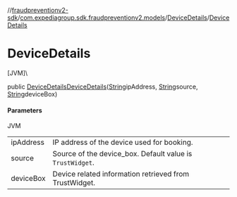 //[fraudpreventionv2-sdk](../../../index.md)/[com.expediagroup.sdk.fraudpreventionv2.models](../index.md)/[DeviceDetails](index.md)/[DeviceDetails](-device-details.md)

# DeviceDetails

[JVM]\

public [DeviceDetails](index.md)[DeviceDetails](-device-details.md)([String](https://docs.oracle.com/javase/8/docs/api/java/lang/String.html)ipAddress, [String](https://docs.oracle.com/javase/8/docs/api/java/lang/String.html)source, [String](https://docs.oracle.com/javase/8/docs/api/java/lang/String.html)deviceBox)

#### Parameters

JVM

| | |
|---|---|
| ipAddress | IP address of the device used for booking. |
| source | Source of the device_box. Default value is `TrustWidget`. |
| deviceBox | Device related information retrieved from TrustWidget. |
